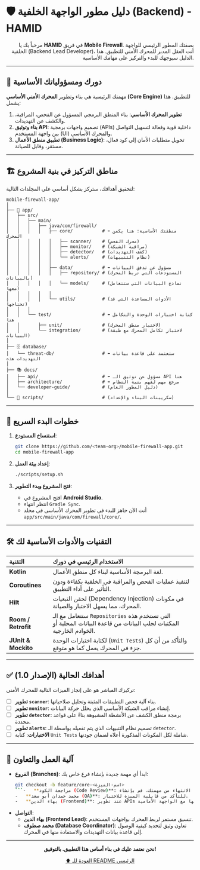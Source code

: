 # 🛡️ دليل مطور الواجهة الخلفية (Backend) - HAMID

<div align="right">

مرحباً بك يا **HAMID** في فريق **Mobile Firewall**. بصفتك المطور الرئيسي للواجهة الخلفية (Backend Lead Developer)، أنت العقل المدبر للمحرك الأمني للتطبيق. هذا الدليل سيوجهك للبدء والتركيز على مهامك الأساسية.

</div>

---

## 🎯 دورك ومسؤولياتك الأساسية

مهمتك الرئيسية هي بناء وتطوير **المحرك الأمني الأساسي (Core Engine)** للتطبيق. هذا يشمل:

1.  **تطوير المحرك الأساسي**: بناء المنطق البرمجي المسؤول عن الفحص، المراقبة، والكشف عن التهديدات.
2.  **بناء وتوثيق API**: تصميم واجهات برمجية (APIs) داخلية قوية وفعالة لتسهيل التواصل بين واجهة المستخدم (UI) والمحرك الأساسي.
3.  **تطبيق منطق الأعمال (Business Logic)**: تحويل متطلبات الأمان إلى كود فعال، مستقر، وقابل للصيانة.

---

## 🏗️ مناطق التركيز في بنية المشروع

لتحقيق أهدافك، ستركز بشكل أساسي على المجلدات التالية:

```
mobile-firewall-app/
│
├── 📱 app/
│   ├── src/
│   │   ├── main/
│   │   │   ├── java/com/firewall/
│   │   │   │   ├── core/           # ⬅️ منطقتك الأساسية: هنا يكمن المحرك
│   │   │   │   │   ├── scanner/    # (محرك الفحص)
│   │   │   │   │   ├── monitor/    # (مراقبة الشبكة)
│   │   │   │   │   ├── detector/   # (كشف التهديدات)
│   │   │   │   │   └── alerts/     # (نظام التنبيهات)
│   │   │   │   │
│   │   │   │   ├── data/           # ⬅️ مسؤول عن تدفق البيانات
│   │   │   │   │   ├── repository/ # (المستودعات التي تربط المحرك بالبيانات)
│   │   │   │   │   └── models/     # (نماذج البيانات التي ستتعامل معها)
│   │   │   │   │
│   │   │   │   └── utils/          # (الأدوات المساعدة التي قد تحتاجها)
│   │   │
│   │   └── test/                   # ⬅️ كتابة اختبارات الوحدة والتكامل هنا
│   │       ├── unit/               # (لاختبار منطق المحرك)
│   │       └── integration/        # (لاختبار تكامل المحرك مع طبقة البيانات)
│
├── 🗄️ database/
│   └── threat-db/                  # ⬅️ ستعتمد على قاعدة بيانات التهديدات هذه
│
├── 📚 docs/
│   ├── api/                        # ⬅️ مسؤول عن توثيق الـ API هنا
│   ├── architecture/               # ⬅️ مرجع مهم لفهم بنية النظام
│   └── developer-guide/            # (دليل المطور العام)
│
└── 🔧 scripts/                      # (سكريبتات البناء والإعداد)
```

---

## 🚀 خطوات البدء السريع

1.  **استنساخ المستودع**:
    ```bash
    git clone https://github.com/<team-org>/mobile-firewall-app.git
    cd mobile-firewall-app
    ```

2.  **إعداد بيئة العمل**:
    ```bash
    ./scripts/setup.sh
    ```

3.  **فتح المشروع وبدء التطوير**:
    - افتح المشروع في **Android Studio**.
    - انتظر انتهاء `Gradle Sync`.
    - أنت الآن جاهز للبدء في تطوير المحرك الأساسي في مجلد `app/src/main/java/com/firewall/core/`.

---

## 🛠️ التقنيات والأدوات الأساسية لك

| التقنية | الاستخدام الرئيسي في دورك |
| :--- | :--- |
| **Kotlin** | لغة البرمجة الأساسية لبناء كل منطق الأعمال. |
| **Coroutines** | لتنفيذ عمليات الفحص والمراقبة في الخلفية بكفاءة ودون التأثير على أداء التطبيق. |
| **Hilt** | لحقن التبعيات (Dependency Injection) في مكونات المحرك، مما يسهل الاختبار والصيانة. |
| **Room / Retrofit** | ستتعامل مع الـ `Repositories` التي تستخدم هذه المكتبات لجلب البيانات من قاعدة البيانات المحلية أو الخوادم الخارجية. |
| **JUnit & Mockito** | لكتابة اختبارات الوحدة (`Unit Tests`) والتأكد من أن كل جزء في المحرك يعمل كما هو متوقع. |

---

## ✅ أهدافك الحالية (الإصدار 1.0)

تركيزك المباشر هو على إنجاز الميزات التالية للمحرك الأمني:

-   [ ] **تطوير `scanner`**: بناء آلية فحص التطبيقات المثبتة وتحليل صلاحياتها.
-   [ ] **تطوير `monitor`**: إنشاء مراقب الشبكة الأساسي الذي يحلل حركة البيانات.
-   [ ] **تطوير `detector`**: برمجة منطق الكشف عن الأنشطة المشبوهة بناءً على قواعد محددة.
-   [ ] **تطوير `alerts`**: تصميم نظام التنبيهات الذي يتم تفعيله بواسطة الـ `detector`.
-   [ ] **الاختبارات**: كتابة `Unit Tests` شاملة لكل المكونات المذكورة أعلاه لضمان جودتها.

---

## 🤝 آلية العمل والتعاون

-   **الفروع (Branches)**: ابدأ أي مهمة جديدة بإنشاء فرع خاص بك:
    ```bash
    git checkout -b feature/core-<اسم-الميزة>
    ```-   **مراجعة الكود (Code Review)**: عند الانتهاء من مهمتك، قم بإنشاء **Pull Request (PR)**. ستحتاج إلى مراجعة وموافقة من:
    -   **محمد حمدان أبو سعد (QA)**: للتأكد من قابلية الميزة للاختبار.
    -   **بهاء الدين (Frontend)**: عند تطوير APIs جديدة لضمان توافقها مع الواجهة الأمامية.
-   **التواصل**:
    -   **بهاء الدين (Frontend Lead)**: تنسيق مستمر لربط المحرك بواجهات المستخدم.
    -   **محمد صطوف (Database Coordinator)**: تعاون وثيق لتحديد كيفية الوصول إلى قاعدة بيانات التهديدات والاستفادة منها في المحرك.

---

<div align="center">

**نحن نعتمد عليك في بناء أساس هذا التطبيق. بالتوفيق!**

[⬆️ العودة للـ README الرئيسي](../README.md)

</div>
